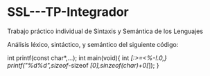 # SSL---TP-Integrador
Trabajo práctico individual de Sintaxis y Semántica de los Lenguajes

Análisis léxico, sintáctico, y semántico del siguiente código:

int printf(const char*,...);
int main(void){
  int _[:>=<%-!.0,}
  printf("%d%d",sizeof_-sizeof _[0],sinzeof(char)+0[_]);
}
